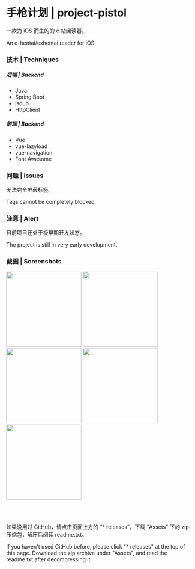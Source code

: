 # 手枪计划 | project-pistol
一款为 iOS 而生的的 e 站阅读器。

An e-hentai/exhentai reader for iOS.

### 技术 | Techniques
##### 后端 | Backend
- Java
- Spring Boot
- jsoup
- HttpClient

##### 前端 | Backend
- Vue
- vue-lazyload
- vue-navigation
- Font Awesome

### 问题 | Issues
无法完全屏蔽标签。

Tags cannot be completely blocked.

### 注意 | Alert
目前项目还处于极早期开发状态。

The project is still in very early development.

### 截图 | Screenshots
<div>
  <img src="https://github.com/chenh96/project-pistol/blob/master/screenshots/home.jpg" width="200"/>
  <img src="https://github.com/chenh96/project-pistol/blob/master/screenshots/detail.jpg" width="200"/> 
  <img src="https://github.com/chenh96/project-pistol/blob/master/screenshots/comment.jpg" width="200"/> 
  <img src="https://github.com/chenh96/project-pistol/blob/master/screenshots/read.jpg" width="200"/> 
  <img src="https://github.com/chenh96/project-pistol/blob/master/screenshots/download.jpg" width="200"/>
</div>

<br /><br />

如果没用过 GitHub，请点击页面上方的 “* releases”，下载 “Assets” 下的 zip 压缩包，解压后阅读 readme.txt。

If you haven't used GitHub before, please click "* releases" at the top of this page. Download the zip archive under "Assets", and read the readme.txt after decompressing it.
